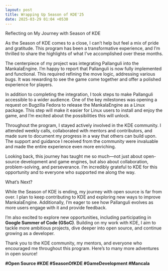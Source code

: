 ```yaml
---
layout: post
title: Wrapping Up Season of KDE'25
date: 2025-03-29 01:04 +0530
---
```


Reflecting on My Journey with Season of KDE

As the Season of KDE comes to a close, I can’t help but feel a mix of pride and gratitude. This program has been a transformative experience, and I’m thrilled to share the highlights of what I’ve accomplished over these months.

The centerpiece of my project was integrating Pallanguli into the MankalaEngine. I’m happy to report that Pallanguli is now fully implemented and functional. This required refining the move logic, addressing various bugs. It was rewarding to see the game come together and offer a polished experience for players.

In addition to completing the integration, I took steps to make Pallanguli accessible to a wider audience. One of the key milestones was opening a request on Bugzilla Fedora to release the MankalaEngine as a Linux package. This step will make it easier for Linux users to install and enjoy the game, and I’m excited about the possibilities this will unlock.

Throughout the program, I stayed actively involved in the KDE community. I attended weekly calls, collaborated with mentors and contributors, and made sure to document my progress in a way that others can build upon. The support and guidance I received from the community were invaluable and made the entire experience even more enriching.

Looking back, this journey has taught me so much—not just about open-source development and game engines, but also about collaboration, problem-solving, and perseverance. I’m incredibly grateful to KDE for this opportunity and to everyone who supported me along the way.

What’s Next?

While the Season of KDE is ending, my journey with open source is far from over. I plan to keep contributing to KDE and exploring new ways to improve MankalaEngine. Additionally, I’m eager to see how Pallanguli evolves as more users engage with it and provide feedback.

I’m also excited to explore new opportunities, including participating in **Google Summer of Code (GSoC)**. Building on my work with KDE, I aim to tackle more ambitious projects, dive deeper into open source, and continue growing as a developer.

Thank you to the KDE community, my mentors, and everyone who encouraged me throughout this program. Here’s to many more adventures in open source!

**#Open Source #KDE #SeasonOfKDE #GameDevelopment #Mancala**



